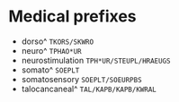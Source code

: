 # Medical prefixes

* dorso^ `TKORS/SKWRO`
* neuro^ `TPHAO*UR`
* neurostimulation `TPH*UR/STEUPL/HRAEUGS`
* somato^ `SOEPLT`
* somatosensory `SOEPLT/SOEURPBS`
* talocancaneal^ `TAL/KAPB/KAPB/KWRAL`

